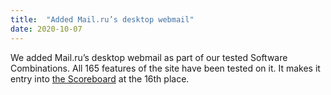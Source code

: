 ```yaml
---
title:  "Added Mail.ru’s desktop webmail"
date: 2020-10-07
---
```


We added Mail.ru’s desktop webmail as part of our tested Software Combinations. All 165 features of the site have been tested on it. It makes it entry into [the Scoreboard](/scoreboard/) at the 16th place.